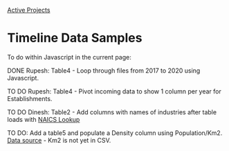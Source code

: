 [Active Projects](../../../io/)

# Timeline Data Samples

To do within Javascript in the current page:

DONE Rupesh: Table4 - Loop through files from 2017 to 2020 using Javascript.

TO DO Rupesh: Table4 - Pivot incoming data to show 1 column per year for Establishments.

TO DO Dinesh: Table2 - Add columns with names of industries after table loads with [NAICS Lookup](https://model.earth/community-data/us/id_lists/industry_id_list.csv)

TO DO: Add a table5 and populate a Density column using Population/Km2. [Data source](https://model.earth/community-timelines/training/naic4/US/counties/2017/US-AK-training-naics4-counties-2017.csv) - Km2 is not yet in CSV.


